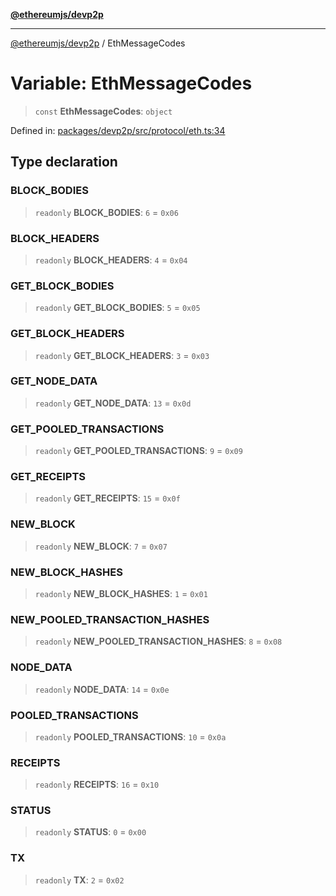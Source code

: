 [**@ethereumjs/devp2p**](../README.md)

***

[@ethereumjs/devp2p](../README.md) / EthMessageCodes

# Variable: EthMessageCodes

> `const` **EthMessageCodes**: `object`

Defined in: [packages/devp2p/src/protocol/eth.ts:34](https://github.com/ethereumjs/ethereumjs-monorepo/blob/master/packages/devp2p/src/protocol/eth.ts#L34)

## Type declaration

### BLOCK\_BODIES

> `readonly` **BLOCK\_BODIES**: `6` = `0x06`

### BLOCK\_HEADERS

> `readonly` **BLOCK\_HEADERS**: `4` = `0x04`

### GET\_BLOCK\_BODIES

> `readonly` **GET\_BLOCK\_BODIES**: `5` = `0x05`

### GET\_BLOCK\_HEADERS

> `readonly` **GET\_BLOCK\_HEADERS**: `3` = `0x03`

### GET\_NODE\_DATA

> `readonly` **GET\_NODE\_DATA**: `13` = `0x0d`

### GET\_POOLED\_TRANSACTIONS

> `readonly` **GET\_POOLED\_TRANSACTIONS**: `9` = `0x09`

### GET\_RECEIPTS

> `readonly` **GET\_RECEIPTS**: `15` = `0x0f`

### NEW\_BLOCK

> `readonly` **NEW\_BLOCK**: `7` = `0x07`

### NEW\_BLOCK\_HASHES

> `readonly` **NEW\_BLOCK\_HASHES**: `1` = `0x01`

### NEW\_POOLED\_TRANSACTION\_HASHES

> `readonly` **NEW\_POOLED\_TRANSACTION\_HASHES**: `8` = `0x08`

### NODE\_DATA

> `readonly` **NODE\_DATA**: `14` = `0x0e`

### POOLED\_TRANSACTIONS

> `readonly` **POOLED\_TRANSACTIONS**: `10` = `0x0a`

### RECEIPTS

> `readonly` **RECEIPTS**: `16` = `0x10`

### STATUS

> `readonly` **STATUS**: `0` = `0x00`

### TX

> `readonly` **TX**: `2` = `0x02`
